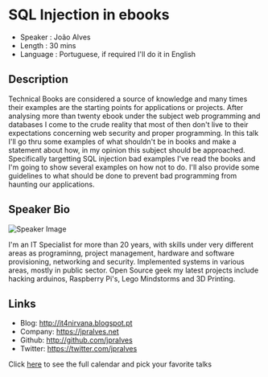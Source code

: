 SQL Injection in ebooks
=======================

* Speaker   : João Alves
* Length    : 30 mins
* Language  : Portuguese, if required I'll do it in English

Description
-----------

Technical Books are considered a source of knowledge and many times their examples are the starting points for applications or projects. After analysing more than twenty ebook under the subject web programming and databases I come to the crude reality that most of then don't live to their expectations concerning web security and proper programming. In this talk I'll go thru some examples of what shouldn't be in books and make a statement about how, in my opinion this subject should be approached. 
Specifically targetting SQL injection bad examples I've read the books and I'm going to show several examples on how not to do. I'll also provide some guidelines to what should be done to prevent bad programming from haunting our applications.

Speaker Bio
-----------

![Speaker Image](https://avatars1.githubusercontent.com/u/664904?v=3&s=400)

I'm an IT Specialist for more than 20 years, with skills under very different areas as programinng, project management, hardware and software provisioning, networking and security.
Implemented systems in various areas, mostly in public sector.
Open Source geek my latest projects include hacking arduinos, Raspberry Pi's, Lego Mindstorms and 3D Printing.

Links
-----

* Blog: http://it4nirvana.blogspot.pt
* Company: https://jpralves.net
* Github: http://github.com/jpralves
* Twitter: https://twitter.com/jpralves

Click [here][1] to see the full calendar and pick your favorite talks

[1]: https://pixels.camp/schedule/
